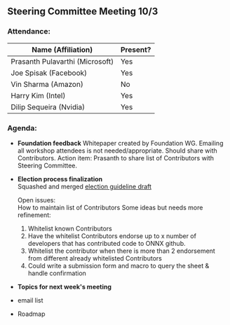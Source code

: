 ## Steering Committee Meeting 10/3

### Attendance:

| Name (Affiliation) | Present? |
| ------------------------------- | --- |
| Prasanth Pulavarthi (Microsoft) | Yes |
| Joe Spisak (Facebook)           | Yes |
| Vin Sharma (Amazon)             | No | 
| Harry Kim (Intel)               | Yes |
| Dilip Sequeira (Nvidia)         | Yes |

### Agenda:

* **Foundation feedback** 
  Whitepaper created by Foundation WG. Emailing all workshop attendees is not needed/appropriate. Should share with Contributors. 
  Action item: Prasanth to share list of Contributors with Steering Committee.
  
* **Election process finalization**  
  Squashed and merged [election guideline draft](https://github.com/onnx/steering-committee/blob/master/election-guidelines-draft.md)
  
  Open issues:  
  How to maintain list of Contributors
  Some ideas but needs more refinement: 
  1) Whitelist known Contributors
  2) Have the whitelist Contributors endorse up to x number of developers that has contributed code to ONNX github.
  3) Whitelist the contributor when there is more than 2 endorsement from different already whitelisted Contributors 
  3) Could write a submission form and macro to query the sheet & handle confirmation

* **Topics for next week's meeting**  
* email list
* Roadmap

